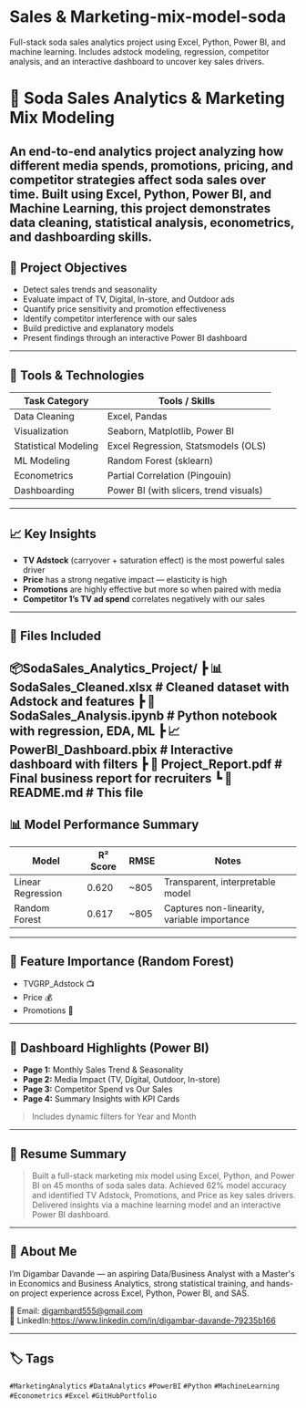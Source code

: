 # Sales & Marketing-mix-model-soda
Full-stack soda sales analytics project using Excel, Python, Power BI, and machine learning. Includes adstock modeling, regression, competitor analysis, and an interactive dashboard to uncover key sales drivers.

# 🧃 Soda Sales Analytics & Marketing Mix Modeling
An end-to-end analytics project analyzing how different media spends, promotions, pricing, and competitor strategies affect soda sales over time. 
Built using **Excel**, **Python**, **Power BI**, and **Machine Learning**, this project demonstrates data cleaning, statistical analysis, econometrics, and dashboarding skills.
---
## 📌 Project Objectives

- Detect sales trends and seasonality
- Evaluate impact of TV, Digital, In-store, and Outdoor ads
- Quantify price sensitivity and promotion effectiveness
- Identify competitor interference with our sales
- Build predictive and explanatory models
- Present findings through an interactive Power BI dashboard
---
## 🧰 Tools & Technologies

| Task Category        | Tools / Skills                               |
|----------------------|----------------------------------------------|
| Data Cleaning        | Excel, Pandas                                |
| Visualization        | Seaborn, Matplotlib, Power BI                |
| Statistical Modeling | Excel Regression, Statsmodels (OLS)         |
| ML Modeling          | Random Forest (sklearn)                      |
| Econometrics         | Partial Correlation (Pingouin)               |
| Dashboarding         | Power BI (with slicers, trend visuals)       |

---
## 📈 Key Insights

- **TV Adstock** (carryover + saturation effect) is the most powerful sales driver  
- **Price** has a strong negative impact — elasticity is high  
- **Promotions** are highly effective but more so when paired with media  
- **Competitor 1’s TV ad spend** correlates negatively with our sales
---
## 📂 Files Included
📦SodaSales_Analytics_Project/
┣ 📊 SodaSales_Cleaned.xlsx # Cleaned dataset with Adstock and features
┣ 📒 SodaSales_Analysis.ipynb # Python notebook with regression, EDA, ML
┣ 📈 PowerBI_Dashboard.pbix # Interactive dashboard with filters
┣ 📄 Project_Report.pdf # Final business report for recruiters
┗ 📄 README.md # This file
---
## 📊 Model Performance Summary

| Model             | R² Score | RMSE | Notes                                   |
|------------------|----------|------|-----------------------------------------|
| Linear Regression| 0.620    | ~805 | Transparent, interpretable model        |
| Random Forest    | 0.617    | ~805 | Captures non-linearity, variable importance |

---

## 🧠 Feature Importance (Random Forest)

- TVGRP_Adstock 📺  
- Price 💰  
- Promotions 🎁  
---
## 📌 Dashboard Highlights (Power BI)

- **Page 1:** Monthly Sales Trend & Seasonality  
- **Page 2:** Media Impact (TV, Digital, Outdoor, In-store)  
- **Page 3:** Competitor Spend vs Our Sales  
- **Page 4:** Summary Insights with KPI Cards

> Includes dynamic filters for Year and Month
---

## 🧾 Resume Summary

> Built a full-stack marketing mix model using Excel, Python, and Power BI on 45 months of soda sales data. Achieved 62% model accuracy and identified TV Adstock, Promotions, and Price as key sales drivers. Delivered insights via a machine learning model and an interactive Power BI dashboard.
---
## 🤝 About Me
I’m Digambar Davande — an aspiring Data/Business Analyst with a Master's in Economics and Business Analytics, strong statistical training, and hands-on project experience across Excel, Python, Power BI, and SAS.

📧 Email: digambard555@gmail.com  
🔗 LinkedIn:https://www.linkedin.com/in/digambar-davande-79235b166

---
## 🏷 Tags
`#MarketingAnalytics` `#DataAnalytics` `#PowerBI` `#Python` `#MachineLearning` `#Econometrics` `#Excel` `#GitHubPortfolio`

